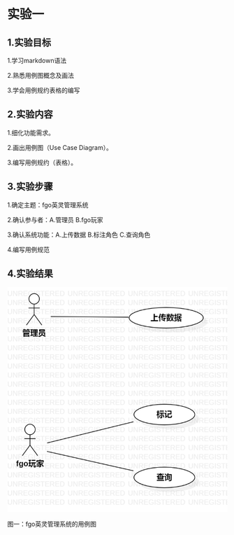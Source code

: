 # 实验一

## 1.实验目标

1.学习markdown语法

2.熟悉用例图概念及画法

3.学会用例规约表格的编写

## 2.实验内容

1.细化功能需求。 

2.画出用例图（Use Case Diagram）。 

3.编写用例规约（表格）。 

## 3.实验步骤

1.确定主题：fgo英灵管理系统

2.确认参与者：A.管理员     B.fgo玩家

3.确认系统功能：A.上传数据   B.标注角色   C.查询角色

4.编写用例规范

## 4.实验结果

![第一个UML图](./model2.jpg)

图一：fgo英灵管理系统的用例图

